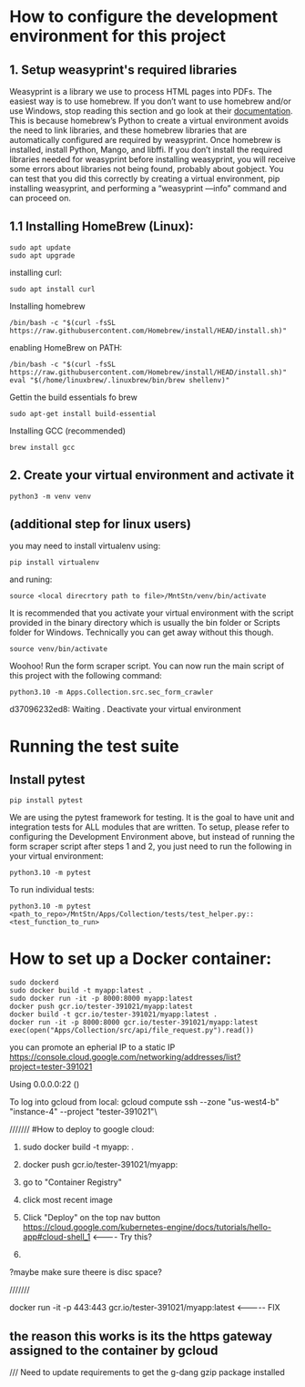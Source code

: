 # How to configure the development environment for this project

## 1. Setup weasyprint's required libraries
Weasyprint is a library we use to process HTML pages into PDFs. The easiest way is to use homebrew. If you don’t want to use homebrew and/or use Windows, stop reading this section and go look at their [documentation](https://brew.sh/). This is because homebrew’s Python to create a virtual environment avoids the need to link libraries, and these homebrew libraries that are automatically configured are required by weasyprint. Once homebrew is installed, install Python, Mango, and libffi. If you don’t install the required libraries needed for weasyprint before installing weasyprint, you will receive some errors about libraries not being found, probably about gobject. You can test that you did this correctly by creating a virtual environment, pip installing weasyprint, and performing a “weasyprint —info” command and can proceed on.

## 1.1 Installing HomeBrew (Linux):
```
sudo apt update
sudo apt upgrade
```
installing curl:
```
sudo apt install curl
```
Installing homebrew
```
/bin/bash -c "$(curl -fsSL https://raw.githubusercontent.com/Homebrew/install/HEAD/install.sh)"
```
enabling HomeBrew on PATH:
```
/bin/bash -c "$(curl -fsSL https://raw.githubusercontent.com/Homebrew/install/HEAD/install.sh)"
eval "$(/home/linuxbrew/.linuxbrew/bin/brew shellenv)"
```

Gettin the build essentials fo brew
```
sudo apt-get install build-essential
```

Installing GCC (recommended)
```
brew install gcc
```

## 2. Create your virtual environment and activate it
```
python3 -m venv venv
```
## (additional step for linux users)
you may need to install virtualenv using:
```
pip install virtualenv
```
and runing:
```
source <local direcrtory path to file>/MntStn/venv/bin/activate
```
It is recommended that you activate your virtual environment with the script provided in the binary directory which is usually the bin folder or Scripts folder for Windows. Technically you can get away without this though.
```
source venv/bin/activate
```

Woohoo! Run the form scraper script. You can now run the main script of this project with the following command:
```
python3.10 -m Apps.Collection.src.sec_form_crawler
```

d37096232ed8: Waiting . Deactivate your virtual environment

# Running the test suite
## Install pytest
```
pip install pytest
```

We are using the pytest framework for testing. It is the goal to have unit and integration tests for ALL modules that are written. To setup, please refer to configuring the Development Environment above, but instead of running the form scraper script after steps 1 and 2, you just need to run the following in your virtual environment:
```
python3.10 -m pytest
```
To run individual tests:
```
python3.10 -m pytest <path_to_repo>/MntStn/Apps/Collection/tests/test_helper.py::<test_function_to_run>
```

# How to set up a Docker container:

```
sudo dockerd
sudo docker build -t myapp:latest .
sudo docker run -it -p 8000:8000 myapp:latest
docker push gcr.io/tester-391021/myapp:latest
docker build -t gcr.io/tester-391021/myapp:latest .
docker run -it -p 8000:8000 gcr.io/tester-391021/myapp:latest
exec(open("Apps/Collection/src/api/file_request.py").read())
```
you can promote an epherial IP to a static IP 
https://console.cloud.google.com/networking/addresses/list?project=tester-391021

Using 0.0.0.0:22 ()

To log into gcloud from local:
gcloud compute ssh --zone "us-west4-b" "instance-4" --project "tester-391021"\


///////
#How to deploy to google cloud:

1. <local> sudo docker build -t myapp:<tag> .

2. <local> docker push gcr.io/tester-391021/myapp:<tag>

3. <gcloud> go to "Container Registry"

4. <gcloud> click most recent image

5. <gcloud> Click "Deploy" on the top nav button
https://cloud.google.com/kubernetes-engine/docs/tutorials/hello-app#cloud-shell_1 <---- Try this?
6. 
?maybe make sure theere is disc space?

///////

docker run -it -p 443:443 gcr.io/tester-391021/myapp:latest <----- FIX

## the reason this works is its the https gateway assigned to the container by gcloud
///
Need to update requirements to get the g-dang gzip package installed